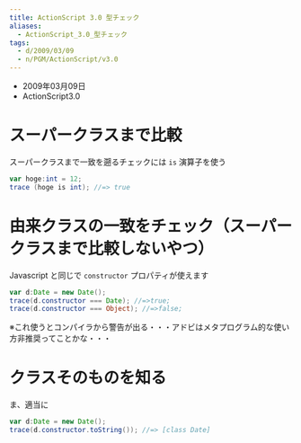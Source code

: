 ```yaml
---
title: ActionScript 3.0 型チェック
aliases:
  - ActionScript_3.0_型チェック
tags:
  - d/2009/03/09
  - n/PGM/ActionScript/v3.0
---
```


- 2009年03月09日
- ActionScript3.0


スーパークラスまで比較
================================================================================
スーパークラスまで一致を遡るチェックには `is` 演算子を使う

```actionscript
var hoge:int = 12; 
trace (hoge is int); //=> true
```

由来クラスの一致をチェック（スーパークラスまで比較しないやつ）
================================================================================
Javascript と同じで `constructor` プロパティが使えます
```actionscript
var d:Date = new Date();
trace(d.constructor === Date); //=>true;
trace(d.constructor === Object); //=>false;
```

※これ使うとコンパイラから警告が出る・・・アドビはメタプログラム的な使い方非推奨ってことかな・・・

クラスそのものを知る
================================================================================
ま、適当に

```actionscript
var d:Date = new Date();
trace(d.constructor.toString()); //=> [class Date]
```

